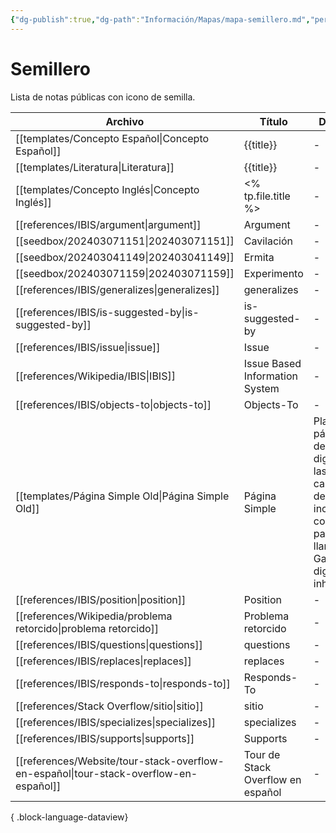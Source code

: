 ```yaml
---
{"dg-publish":true,"dg-path":"Información/Mapas/mapa-semillero.md","permalink":"/informacion/mapas/mapa-semillero/","title":"Semillero","tags":["público","mapa"],"dgLinkPreview":true,"noteIcon":"signpost","created":"2024-03-01T17:08:21.258-06:00","updated":"2024-03-04T10:41:47.819-06:00"}
---
```


# Semillero
Lista de notas públicas con icono de semilla.

| Archivo                                                                                  | Título                            | Descripción                                                                                                                                                                             |
| ---------------------------------------------------------------------------------------- | --------------------------------- | --------------------------------------------------------------------------------------------------------------------------------------------------------------------------------------- |
| [[templates/Concepto Español\|Concepto Español]]                                      | {{title}}                         | \-                                                                                                                                                                                      |
| [[templates/Literatura\|Literatura]]                                                  | {{title}}                         | \-                                                                                                                                                                                      |
| [[templates/Concepto Inglés\|Concepto Inglés]]                                        | <% tp.file.title %>               | \-                                                                                                                                                                                      |
| [[references/IBIS/argument\|argument]]                                                | Argument                          | \-                                                                                                                                                                                      |
| [[seedbox/202403071151\|202403071151]]                                                | Cavilación                        | \-                                                                                                                                                                                      |
| [[seedbox/202403041149\|202403041149]]                                                | Ermita                            | \-                                                                                                                                                                                      |
| [[seedbox/202403071159\|202403071159]]                                                | Experimento                       | \-                                                                                                                                                                                      |
| [[references/IBIS/generalizes\|generalizes]]                                          | generalizes                       | \-                                                                                                                                                                                      |
| [[references/IBIS/is-suggested-by\|is-suggested-by]]                                  | is-suggested-by                   | \-                                                                                                                                                                                      |
| [[references/IBIS/issue\|issue]]                                                      | Issue                             | \-                                                                                                                                                                                      |
| [[references/Wikipedia/IBIS\|IBIS]]                                                   | Issue Based Information System    | \-                                                                                                                                                                                      |
| [[references/IBIS/objects-to\|objects-to]]                                            | Objects-To                        | \-                                                                                                                                                                                      |
| [[templates/Página Simple Old\|Página Simple Old]]                                    | Página Simple                     | Plantilla de página simple del jardín digital. Todas las características de nota incluidas en el complemento para Obsidian llamado Digital Garden (jardín digital) están inhabilitadas. |
| [[references/IBIS/position\|position]]                                                | Position                          | \-                                                                                                                                                                                      |
| [[references/Wikipedia/problema retorcido\|problema retorcido]]                       | Problema retorcido                | \-                                                                                                                                                                                      |
| [[references/IBIS/questions\|questions]]                                              | questions                         | \-                                                                                                                                                                                      |
| [[references/IBIS/replaces\|replaces]]                                                | replaces                          | \-                                                                                                                                                                                      |
| [[references/IBIS/responds-to\|responds-to]]                                          | Responds-To                       | \-                                                                                                                                                                                      |
| [[references/Stack Overflow/sitio\|sitio]]                                            | sitio                             | \-                                                                                                                                                                                      |
| [[references/IBIS/specializes\|specializes]]                                          | specializes                       | \-                                                                                                                                                                                      |
| [[references/IBIS/supports\|supports]]                                                | Supports                          | \-                                                                                                                                                                                      |
| [[references/Website/tour-stack-overflow-en-español\|tour-stack-overflow-en-español]] | Tour de Stack Overflow en español | \-                                                                                                                                                                                      |

{ .block-language-dataview}